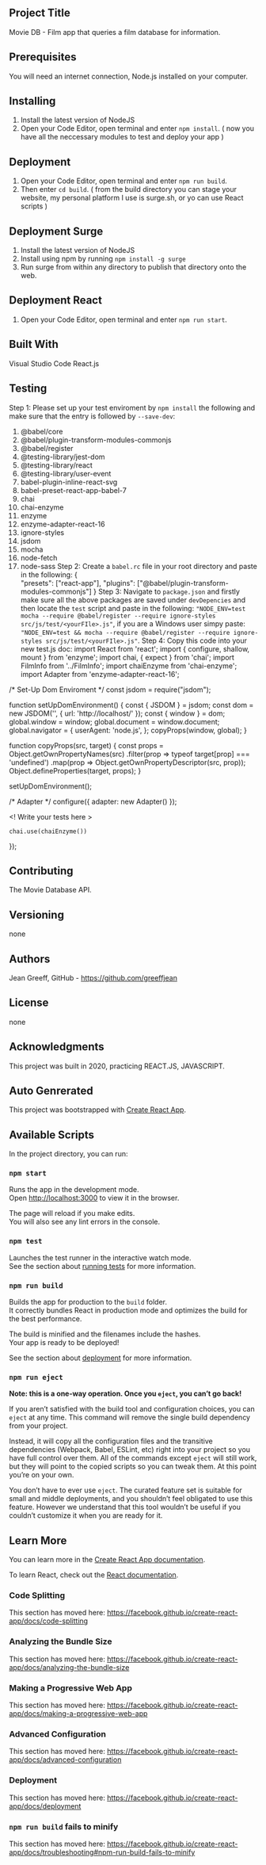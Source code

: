 ## Project Title
Movie DB - Film app that queries a film database for information.

## Prerequisites
You will need an internet connection, Node.js installed on your computer.

## Installing
1. Install the latest version of NodeJS
2. Open your Code Editor, open terminal and enter `npm install`.
( now you have all the neccessary modules to test and deploy your app )

## Deployment 
1. Open your Code Editor, open terminal and enter `npm run build`.
2. Then enter `cd build`.
 ( from the build directory you can stage your website, my personal platform I use is surge.sh, or yo can use React scripts )

## Deployment Surge
1. Install the latest version of NodeJS
2. Install using npm by running `npm install -g surge`
2. Run surge from within any directory to publish that directory onto the web.

## Deployment React
1. Open your Code Editor, open terminal and enter `npm run start`.


## Built With 
Visual Studio Code
React.js

## Testing
Step 1: Please set up your test enviroment by `npm install` the following and make sure that the entry is followed by `--save-dev`:
1. @babel/core
2.  @babel/plugin-transform-modules-commonjs
3. @babel/register
4. @testing-library/jest-dom
5. @testing-library/react
6. @testing-library/user-event
7. babel-plugin-inline-react-svg
8. babel-preset-react-app-babel-7
9. chai
10. chai-enzyme
11. enzyme
12. enzyme-adapter-react-16
13. ignore-styles
14. jsdom
15. mocha
16. node-fetch
17. node-sass
Step 2: Create a `babel.rc` file in your root directory and paste in the following: 
{    
    "presets": ["react-app"],
    "plugins": ["@babel/plugin-transform-modules-commonjs"]
}
Step 3: Navigate to `package.json` and firstly make sure all the above packages are saved under `devDepencies` and then locate
the `test` script and paste in the following: `"NODE_ENV=test mocha --require @babel/register --require ignore-styles src/js/test/<yourFIle>.js"`,
if you are a Windows user simpy paste: `"NODE_ENV=test && mocha --require @babel/register --require ignore-styles src/js/test/<yourFIle>.js"`.
Step 4: Copy this code into your new test.js doc: 
import React from 'react';
import { configure, shallow, mount } from 'enzyme';
import chai, { expect } from 'chai';
import FilmInfo from '../FilmInfo';
import chaiEnzyme from 'chai-enzyme';
import Adapter from 'enzyme-adapter-react-16';

/* Set-Up Dom Enviroment */
const jsdom = require("jsdom");

function setUpDomEnvironment() {
    const { JSDOM } = jsdom;
    const dom = new JSDOM('<!doctype html><html><body></body></html>', { url: 'http://localhost/' });
    const { window } = dom;
    global.window = window;
    global.document = window.document;
    global.navigator = {
        userAgent: 'node.js',
    };
    copyProps(window, global);
}

function copyProps(src, target) {
    const props = Object.getOwnPropertyNames(src)
        .filter(prop => typeof target[prop] === 'undefined')
        .map(prop => Object.getOwnPropertyDescriptor(src, prop));
    Object.defineProperties(target, props);
}

setUpDomEnvironment();

/* Adapter */
configure({ adapter: new Adapter() });
 
<! Write your tests here > 

    chai.use(chaiEnzyme())
});
   

## Contributing
The Movie Database API.

## Versioning
none

## Authors
Jean Greeff, GitHub - https://github.com/greeffjean

## License
none


## Acknowledgments
This project was built in 2020, practicing REACT.JS, JAVASCRIPT.



## Auto Genrerated 
This project was bootstrapped with [Create React App](https://github.com/facebook/create-react-app).

## Available Scripts

In the project directory, you can run:

### `npm start`

Runs the app in the development mode.<br />
Open [http://localhost:3000](http://localhost:3000) to view it in the browser.

The page will reload if you make edits.<br />
You will also see any lint errors in the console.

### `npm test`

Launches the test runner in the interactive watch mode.<br />
See the section about [running tests](https://facebook.github.io/create-react-app/docs/running-tests) for more information.

### `npm run build`

Builds the app for production to the `build` folder.<br />
It correctly bundles React in production mode and optimizes the build for the best performance.

The build is minified and the filenames include the hashes.<br />
Your app is ready to be deployed!

See the section about [deployment](https://facebook.github.io/create-react-app/docs/deployment) for more information.

### `npm run eject`

**Note: this is a one-way operation. Once you `eject`, you can’t go back!**

If you aren’t satisfied with the build tool and configuration choices, you can `eject` at any time. This command will remove the single build dependency from your project.

Instead, it will copy all the configuration files and the transitive dependencies (Webpack, Babel, ESLint, etc) right into your project so you have full control over them. All of the commands except `eject` will still work, but they will point to the copied scripts so you can tweak them. At this point you’re on your own.

You don’t have to ever use `eject`. The curated feature set is suitable for small and middle deployments, and you shouldn’t feel obligated to use this feature. However we understand that this tool wouldn’t be useful if you couldn’t customize it when you are ready for it.

## Learn More

You can learn more in the [Create React App documentation](https://facebook.github.io/create-react-app/docs/getting-started).

To learn React, check out the [React documentation](https://reactjs.org/).

### Code Splitting

This section has moved here: https://facebook.github.io/create-react-app/docs/code-splitting

### Analyzing the Bundle Size

This section has moved here: https://facebook.github.io/create-react-app/docs/analyzing-the-bundle-size

### Making a Progressive Web App

This section has moved here: https://facebook.github.io/create-react-app/docs/making-a-progressive-web-app

### Advanced Configuration

This section has moved here: https://facebook.github.io/create-react-app/docs/advanced-configuration

### Deployment

This section has moved here: https://facebook.github.io/create-react-app/docs/deployment

### `npm run build` fails to minify

This section has moved here: https://facebook.github.io/create-react-app/docs/troubleshooting#npm-run-build-fails-to-minify
